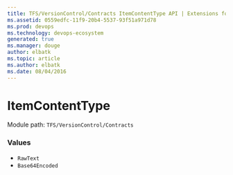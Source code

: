 ```yaml
---
title: TFS/VersionControl/Contracts ItemContentType API | Extensions for Azure DevOps Services
ms.assetid: 0559edfc-11f9-20b4-5537-93f51a971d78
ms.prod: devops
ms.technology: devops-ecosystem
generated: true
ms.manager: douge
author: elbatk
ms.topic: article
ms.author: elbatk
ms.date: 08/04/2016
---
```


# ItemContentType

Module path: `TFS/VersionControl/Contracts`

### Values

* `RawText` 
* `Base64Encoded` 
